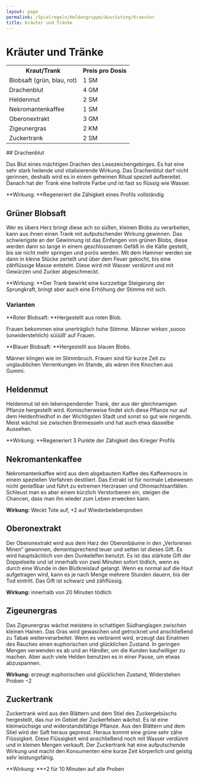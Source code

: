 ```yaml
---
layout: page
permalink: /Spielregeln/Heldengruppe/Ausrüstung/Kraeuter
title: Kräuter und Tränke
---
```


# Kräuter und Tränke

<table>
<tbody>
<tr></tr>
<tr><th>Kraut/Trank</th><th>Preis pro Dosis</th></tr>
<tr><td>Blobsaft (grün, blau, rot)</td><td>1 SM</td></tr>
<tr><td>Drachenblut</td><td>4 GM</td></tr>
<tr><td>Heldenmut</td><td>2 SM</td></tr>
<tr><td>Nekromantenkaffee</td><td>1 SM</td></tr>
<tr><td>Oberonextrakt</td><td>3 GM</td></tr>
<tr><td>Zigeunergras</td><td>2 KM</td></tr>
<tr><td>Zuckertrank</td><td>2 SM</td></tr>
</tbody>
</table>
## Drachenblut

Das Blut eines mächtigen Drachen des Lesezeichengebirges. Es hat eine sehr stark heilende und vitalisierende Wirkung. Das Drachenblut darf nicht gerinnen, deshalb wird es in einem geheimen Ritual speziell aufbereitet. Danach hat der Trank eine hellrote Farbe und ist fast so flüssig wie Wasser.

**Wirkung: **Regeneriert die Zähigkeit eines Profils vollständig

## Grüner Blobsaft

Wer es übers Herz bringt diese ach so süßen, kleinen Blobs zu verarbeiten, kann aus ihnen einen Trank mit aufputschender Wirkung gewinnen. Das schwierigste an der Gewinnung ist das Einfangen von grünen Blobs, diese werden dann so lange in einem geschlossenem Gefäß in die Kälte gestellt, bis sie nicht mehr springen und porös werden. Mit dem Hammer werden sie dann in kleine Stücke zerteilt und über dem Feuer gekocht, bis eine zähflüssige Masse entsteht. Diese wird mit Wasser verdünnt und mit Gewürzen und Zucker abgeschmeckt.

**Wirkung: **Der Trank bewirkt eine kurzzeitige Steigerung der Sprungkraft, bringt aber auch eine Erhöhung der Stimme mit sich.

### Varianten

**Roter Blobsaft: **Hergestellt aus roten Blob.

Frauen bekommen eine unerträglich hohe Stimme. Männer wirken &sbquo;soooo (unwiderstehlich) süüüß&lsquo; auf Frauen.

**Blauer Blobsaft: **Hergestellt aus blauen Blobs.

Männer klingen wie im Stimmbruch. Frauen sind für kurze Zeit zu unglaublichen Verrenkungen im Stande, als wären ihre Knochen aus Gummi.

## Heldenmut

Heldenmut ist ein lebenspendender Trank, der aus der gleichnamigen Pflanze hergestellt wird. Komischerweise findet sich diese Pflanze nur auf dem Heldenfriedhof in der Wichtigsten Stadt und sonst so gut wie nirgends. Meist wächst sie zwischen Brennesseln und hat auch etwa dasselbe Aussehen.

**Wirkung: **Regeneriert 3 Punkte der Zähigkeit des Krieger Profils

## Nekromantenkaffee

Nekromantenkaffee wird aus dem abgebautem Kaffee des Kaffeemoors in einem speziellen Verfahren destiliert. Das Extrakt ist für normale Lebewesen nicht genießbar und führt zu extremen Herzrasen und Ohnmachtsanfällen. Schleust man es aber einem kürzlich Verstorbenen ein, steigen die Chancen, dass man ihn wieder zum Leben erwecken kann.

**Wirkung:** Weckt Tote auf, +2 auf Wiederbelebenproben

## Oberonextrakt

Der Oberonextrakt wird aus dem Harz der Oberonbäume in den &bdquo;Verlorenen Minen&ldquo; gewonnen, dementsprechend teuer und selten ist dieses Gift. Es wird hauptsächlich von den Dunkelelfen benutzt. Es ist das stärkste Gift der Doppelseite und ist innerhalb von zwei Minuten sofort tödlich, wenn es durch eine Wunde in den Blutkreislauf gelangt. Wenn es normal auf die Haut aufgetragen wird, kann es je nach Menge mehrere Stunden dauern, bis der Tod eintritt. Das Gift ist schwarz und zähflüssig.

**Wirkung:** innerhalb von 20 Minuten tödlich

## Zigeunergras

Das Zigeunergras wächst meistens in schattigen Südhanglagen zwischen kleinen Hainen. Das Gras wird gewaschen und getrocknet und anschließend zu Tabak weiterverarbeitet. Wenn es verbrannt wird, erzeugt das Einatmen des Rauches einen euphorischen und glücklichen Zustand. In geringen Mengen verwenden es ab und an Händler, um die Kunden kaufwilliger zu machen. Aber auch viele Helden benutzen es in einer Pause, um etwas abzuspannen.

**Wirkung:** erzeugt euphorischen und glücklichen Zustand, Widerstehen Proben &minus;2

## Zuckertrank

Zuckertrank wird aus den Blättern und dem Stiel des Zuckergebüschs hergestellt, das nur im Gebiet der Zuckerfelsen wächst. Es ist eine kleinwüchsige und widerstandsfähige Pflanze. Aus den Blättern und dem Stiel wird der Saft heraus gepresst. Heraus kommt eine grüne sehr zähe Flüssigkeit. Diese Flüssigkeit wird anschließend noch mit Wasser verdünnt und in kleinen Mengen verkauft. Der Zuckertrank hat eine aufputschende Wirkung und macht den Konsumenten eine kurze Zeit körperlich und geistig sehr leistungsfähig.

**Wirkung: **+2 für 10 Minuten auf alle Proben

